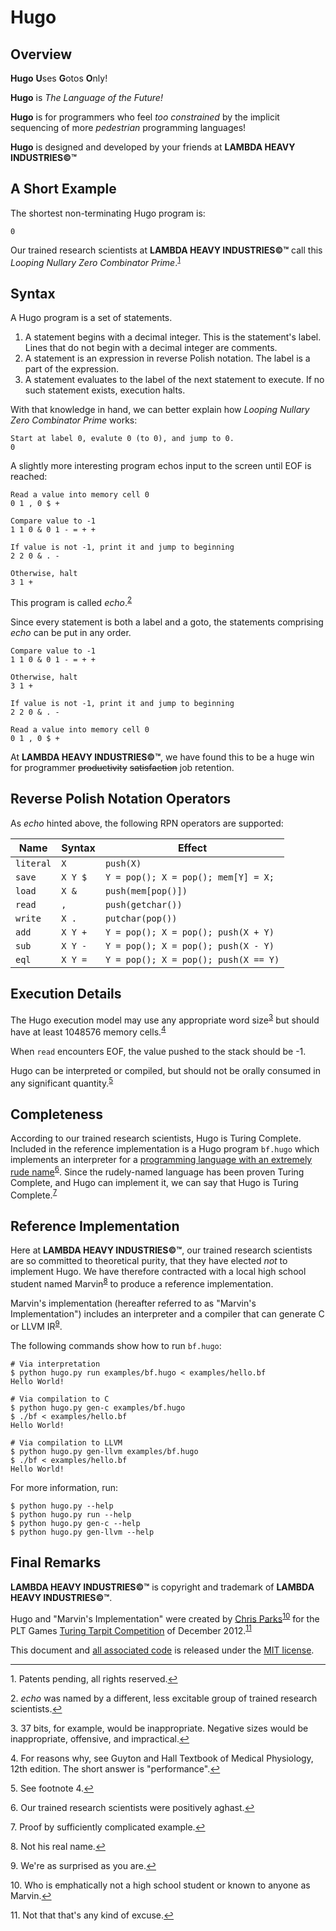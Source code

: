 # Hugo

## Overview

**Hugo** **U**ses **G**otos **O**nly!

**Hugo** is _The Language of the Future!_

**Hugo** is for programmers who feel _too constrained_ by the implicit sequencing of more _pedestrian_ programming languages!

**Hugo** is designed and developed by your friends at **LAMBDA HEAVY INDUSTRIES&copy;™**

## A Short Example
The shortest non-terminating Hugo program is:

    0

Our trained research scientists at **LAMBDA HEAVY INDUSTRIES&copy;™** call this _Looping Nullary Zero Combinator Prime_.<sup><a name="fnref1"></a>[1](#fn1)</sup>

## Syntax

A Hugo program is a set of statements.

1. A statement begins with a decimal integer. This is the statement's label. Lines that do not begin with a decimal integer are comments.
2. A statement is an expression in reverse Polish notation. The label is a part of the expression.
3. A statement evaluates to the label of the next statement to execute. If no such statement exists, execution halts.

With that knowledge in hand, we can better explain how _Looping Nullary Zero Combinator Prime_ works:

    Start at label 0, evalute 0 (to 0), and jump to 0.
    0

A slightly more interesting program echos input to the screen until EOF is reached:

    Read a value into memory cell 0
    0 1 , 0 $ +

    Compare value to -1
    1 1 0 & 0 1 - = + +

    If value is not -1, print it and jump to beginning
    2 2 0 & . -

    Otherwise, halt
    3 1 +

This program is called _echo_.<sup><a name="fnref2"></a>[2](#fn2)</sup>

Since every statement is both a label and a goto, the statements comprising _echo_ can be put in any order.

    Compare value to -1
    1 1 0 & 0 1 - = + +

    Otherwise, halt
    3 1 +

    If value is not -1, print it and jump to beginning
    2 2 0 & . -

    Read a value into memory cell 0
    0 1 , 0 $ +

At **LAMBDA HEAVY INDUSTRIES&copy;™**, we have found this to be a huge win for programmer ~~productivity~~ ~~satisfaction~~ job retention.

## Reverse Polish Notation Operators

As _echo_ hinted above, the following RPN operators are supported:

Name      | Syntax  | Effect
----------|---------|-------
`literal` | `X`     | `push(X)`
`save`    | `X Y $` | `Y = pop(); X = pop(); mem[Y] = X;`
`load`    | `X &`   | `push(mem[pop()])`
`read`    | `,`     | `push(getchar())`
`write`   | `X .`   | `putchar(pop())`
`add`     | `X Y +` | `Y = pop(); X = pop(); push(X + Y)`
`sub`     | `X Y -` | `Y = pop(); X = pop(); push(X - Y)`
`eql`     | `X Y =` | `Y = pop(); X = pop(); push(X == Y)`

## Execution Details

The Hugo execution model may use any appropriate word size<sup><a name="fnref3"></a>[3](#fn3)</sup> but should have at least 1048576 memory cells.<sup><a name="fnref4"></a>[4](#fn4)</sup>

When `read` encounters EOF, the value pushed to the stack should be -1.

Hugo can be interpreted or compiled, but should not be orally consumed in any significant quantity.<sup><a name="fnref5"></a>[5](#fn5)</sup>

## Completeness

According to our trained research scientists, Hugo is Turing Complete. Included in the reference implementation is a Hugo program `bf.hugo` which implements an interpreter for a [programming language with an extremely rude name](http://en.wikipedia.org/wiki/Brainfuck)<sup><a name="fnref6"></a>[6](#fn6)</sup>. Since the rudely-named language has been proven Turing Complete, and Hugo can implement it, we can say that Hugo is Turing Complete.<sup><a name="fnref7"></a>[7](#fn7)</sup>

## Reference Implementation

Here at **LAMBDA HEAVY INDUSTRIES&copy;™**, our trained research scientists are so committed to theoretical purity, that they have elected _not_ to implement Hugo. We have therefore contracted with a local high school student named Marvin<sup><a name="fnref8"></a>[8](#fn8)</sup> to produce a reference implementation.

Marvin's implementation (hereafter referred to as "Marvin's Implementation") includes an interpreter and a compiler that can generate C or LLVM IR<sup><a name="fnref9"></a>[9](#fn9)</sup>.

The following commands show how to run `bf.hugo`:

    # Via interpretation
    $ python hugo.py run examples/bf.hugo < examples/hello.bf
    Hello World!

    # Via compilation to C
    $ python hugo.py gen-c examples/bf.hugo
    $ ./bf < examples/hello.bf
    Hello World!

    # Via compilation to LLVM
    $ python hugo.py gen-llvm examples/bf.hugo
    $ ./bf < examples/hello.bf
    Hello World!

For more information, run:

    $ python hugo.py --help
    $ python hugo.py run --help
    $ python hugo.py gen-c --help
    $ python hugo.py gen-llvm --help

## Final Remarks

**LAMBDA HEAVY INDUSTRIES&copy;™** is copyright and trademark of **LAMBDA HEAVY INDUSTRIES&copy;™**.

Hugo and "Marvin's Implementation" were created by [Chris Parks](mailto:christopher.daniel.parks@gmail.com)<sup><a name="fnref10"></a>[10](#fn10)</sup> for the PLT Games [Turing Tarpit Competition](http://www.pltgames.com/competition/2012/12) of December 2012.<sup><a name="fnref11"></a>[11](#fn11)</sup>

This document and [all associated code](https://github.com/cdparks/hugo) is released under the [MIT license](http://opensource.org/licenses/MIT).

---

<a name="fn1"></a>1. Patents pending, all rights reserved.[&#8617;](#fnref1)

<a name="fn2"></a>2. _echo_ was named by a different, less excitable group of trained research scientists.[&#8617;](#fnref2)

<a name="fn3"></a>3. 37 bits, for example, would be inappropriate. Negative sizes would be inappropriate, offensive, and impractical.[&#8617;](#fnref3)

<a name="fn4"></a>4. For reasons why, see Guyton and Hall Textbook of Medical Physiology, 12th edition. The short answer is "performance".[&#8617;](#fnref4)

<a name="fn5"></a>5. See footnote 4.[&#8617;](#fnref5)

<a name="fn6"></a>6. Our trained research scientists were positively aghast.[&#8617;](#fnref6)

<a name="fn7"></a>7. Proof by sufficiently complicated example.[&#8617;](#fnref7)

<a name="fn8"></a>8. Not his real name.[&#8617;](#fnref8)

<a name="fn9"></a>9. We're as surprised as you are.[&#8617;](#fnref9)

<a name="fn10"></a>10. Who is emphatically not a high school student or known to anyone as Marvin.[&#8617;](#fnref10)

<a name="fn11"></a>11. Not that that's any kind of excuse.[&#8617;](#fnref11)


